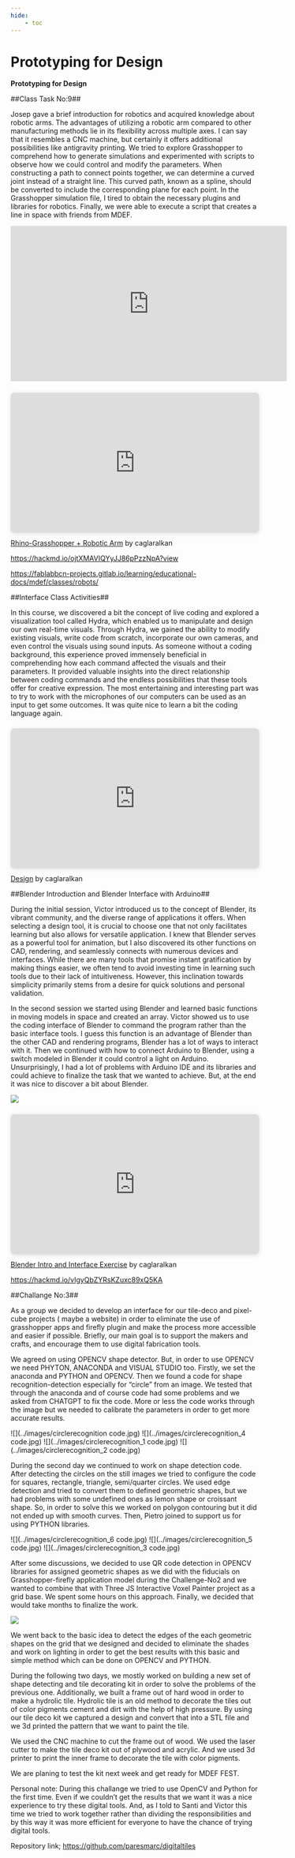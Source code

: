 ```yaml
---
hide:
    - toc
---
```


# Prototyping for Design


**Prototyping for Design**

##Class Task No:9##

Josep gave a brief introduction for robotics and acquired knowledge about robotic arms. The advantages of utilizing a robotic arm compared to other manufacturing methods lie in its flexibility across multiple axes. I can say that it resembles a CNC machine, but certainly it offers additional possibilities like antigravity printing. We tried to explore Grasshopper to comprehend how to generate simulations and experimented with scripts to observe how we could control and modify the parameters. When constructing a path to connect points together, we can determine a curved joint instead of a straight line. This curved path, known as a spline, should be converted to include the corresponding plane for each point. In the Grasshopper simulation file, I tired to obtain the necessary plugins and libraries for robotics. Finally, we were able to execute a script that creates a line in space with friends from MDEF.

<iframe width="560" height="315" src="https://www.youtube.com/embed/ycJ9lMgZVuA" title="YouTube video player" frameborder="0" allow="accelerometer; autoplay; clipboard-write; encrypted-media; gyroscope; picture-in-picture; web-share" allowfullscreen></iframe>

<div style="position: relative; width: 100%; height: 0; padding-top: 56.2500%;
 padding-bottom: 0; box-shadow: 0 2px 8px 0 rgba(63,69,81,0.16); margin-top: 1.6em; margin-bottom: 0.9em; overflow: hidden;
 border-radius: 8px; will-change: transform;">
  <iframe loading="lazy" style="position: absolute; width: 100%; height: 100%; top: 0; left: 0; border: none; padding: 0;margin: 0;"
    src="https:&#x2F;&#x2F;www.canva.com&#x2F;design&#x2F;DAFlu0WF25g&#x2F;view?embed" allowfullscreen="allowfullscreen" allow="fullscreen">
  </iframe>
</div>
<a href="https:&#x2F;&#x2F;www.canva.com&#x2F;design&#x2F;DAFlu0WF25g&#x2F;view?utm_content=DAFlu0WF25g&amp;utm_campaign=designshare&amp;utm_medium=embeds&amp;utm_source=link" target="_blank" rel="noopener">Rhino-Grasshopper + Robotic Arm</a> by caglaralkan

https://hackmd.io/ojtXMAVIQYyJJ86pPzzNpA?view

https://fablabbcn-projects.gitlab.io/learning/educational-docs/mdef/classes/robots/

##Interface Class Activities##

In this course, we discovered a bit the concept of live coding and explored a visualization tool called Hydra, which enabled us to manipulate and design our own real-time visuals. Through Hydra, we gained the ability to modify existing visuals, write code from scratch, incorporate our own cameras, and even control the visuals using sound inputs. As someone without a coding background, this experience proved immensely beneficial in comprehending how each command affected the visuals and their parameters. It provided valuable insights into the direct relationship between coding commands and the endless possibilities that these tools offer for creative expression. The most entertaining and interesting part was to try to work with the microphones of our computers can be used as an input to get some outcomes. It was quite nice to learn a bit the coding language again.

<div style="position: relative; width: 100%; height: 0; padding-top: 56.2500%;
 padding-bottom: 0; box-shadow: 0 2px 8px 0 rgba(63,69,81,0.16); margin-top: 1.6em; margin-bottom: 0.9em; overflow: hidden;
 border-radius: 8px; will-change: transform;">
  <iframe loading="lazy" style="position: absolute; width: 100%; height: 100%; top: 0; left: 0; border: none; padding: 0;margin: 0;"
    src="https:&#x2F;&#x2F;www.canva.com&#x2F;design&#x2F;DAFjjHvxD4M&#x2F;view?embed" allowfullscreen="allowfullscreen" allow="fullscreen">
  </iframe>
</div>
<a href="https:&#x2F;&#x2F;www.canva.com&#x2F;design&#x2F;DAFjjHvxD4M&#x2F;view?utm_content=DAFjjHvxD4M&amp;utm_campaign=designshare&amp;utm_medium=embeds&amp;utm_source=link" target="_blank" rel="noopener">Design</a> by caglaralkan

##Blender Introduction and Blender Interface with Arduino##

During the initial session, Victor introduced us to the concept of Blender, its vibrant community, and the diverse range of applications it offers. When selecting a design tool, it is crucial to choose one that not only facilitates learning but also allows for versatile application. I knew that Blender serves as a powerful tool for animation, but I also discovered its other functions on CAD, rendering, and seamlessly connects with numerous devices and interfaces. While there are many tools that promise instant gratification by making things easier, we often tend to avoid investing time in learning such tools due to their lack of intuitiveness. However, this inclination towards simplicity primarily stems from a desire for quick solutions and personal validation.

In the second session we started using Blender and learned basic functions in moving models in space and created an array. Victor showed us to use the coding interface of Blender to command the program rather than the basic interface tools. I guess this function is an advantage of Blender than the other CAD and rendering programs, Blender has a lot of ways to interact with it. Then we continued with how to connect Arduino to Blender, using a switch modeled in Blender it could control a light on Arduino. Unsurprisingly, I had a lot of problems with Arduino IDE and its libraries and could achieve to finalize the task that we wanted to achieve. But, at the end it was nice to discover a bit about Blender.

![](../images/blender_code.jpg)

<div style="position: relative; width: 100%; height: 0; padding-top: 56.2500%;
 padding-bottom: 0; box-shadow: 0 2px 8px 0 rgba(63,69,81,0.16); margin-top: 1.6em; margin-bottom: 0.9em; overflow: hidden;
 border-radius: 8px; will-change: transform;">
  <iframe loading="lazy" style="position: absolute; width: 100%; height: 100%; top: 0; left: 0; border: none; padding: 0;margin: 0;"
    src="https:&#x2F;&#x2F;www.canva.com&#x2F;design&#x2F;DAFlu-pvN8w&#x2F;view?embed" allowfullscreen="allowfullscreen" allow="fullscreen">
  </iframe>
</div>
<a href="https:&#x2F;&#x2F;www.canva.com&#x2F;design&#x2F;DAFlu-pvN8w&#x2F;view?utm_content=DAFlu-pvN8w&amp;utm_campaign=designshare&amp;utm_medium=embeds&amp;utm_source=link" target="_blank" rel="noopener">Blender Intro and Interface Exercise</a> by caglaralkan

https://hackmd.io/vIgyQbZYRsKZuxc89xQ5KA



##Challange No:3##

As a group we decided to develop an interface for our tile-deco and pixel-cube  projects ( maybe a website) in order to eliminate the use of grasshopper apps  and firefly plugin and make the process more accessible and easier if possible. Briefly, our main goal is to support the makers and crafts, and encourage them to use digital fabrication tools.

We agreed on using OPENCV shape detector. But, in order to use OPENCV we need PHYTON, ANACONDA and VISUAL STUDIO too. Firstly, we set the anaconda and PYTHON and OPENCV. Then we found a code for shape recognition-detection especially for “circle” from an image. We tested that through the anaconda and of course code had some problems and we asked from CHATGPT to fix the code. More or less the code works through the image but we needed to calibrate the parameters in order to get more accurate results.

![](../images/circlerecognition code.jpg)
![](../images/circlerecognition_4 code.jpg)
![](../images/circlerecognition_1 code.jpg)
![](../images/circlerecognition_2 code.jpg)

During the second day we continued to work on shape detection code. After detecting the circles on the still images we tried to configure the code for squares, rectangle, triangle, semi/quarter circles. We used edge detection and tried to convert them to defined geometric shapes, but we had problems with some undefined ones as lemon shape or croissant shape. So, in order to solve this we worked on polygon contouring but it did not ended up with smooth curves. Then, Pietro joined to support us for using PYTHON libraries.

![](../images/circlerecognition_6 code.jpg)
![](../images/circlerecognition_5 code.jpg)
![](../images/circlerecognition_3 code.jpg)

After some discussions, we decided to use QR code detection in OPENCV libraries for assigned geometric shapes as we did with the fiducials on Grasshopper-firefly application model during the Challenge-No2 and we wanted to combine that with Three JS Interactive Voxel Painter project as a grid base. We spent some hours on this approach. Finally, we decided that would take months to finalize the work.

![](../images/challangethreejs.jpg)


We went back to the basic idea to detect the edges of the each geometric shapes on the grid that we designed and decided to eliminate the shades and work on lighting in order to get the best results with this basic and simple method which can be done on OPENCV and PYTHON.

During the following two days, we mostly worked on building a new set of shape detecting and tile decorating kit in order to solve the problems of the previous one. Additionally, we built a frame out of hard wood in order to make a hydrolic  tile. Hydrolic tile is an old method to decorate the tiles out of color pigments cement and dirt with the help of high pressure. By using our tile deco kit we captured a design and convert that into a STL file and we 3d printed the pattern that we want to paint the tile.

We used the CNC machine to cut the frame out of wood. We used the laser cutter to make the tile deco kit out of plywood and acrylic. And we used 3d printer to print the inner frame to decorate the tile with color pigments.

We are planing to test the kit next week and get ready for MDEF FEST.

Personal note: During this challange we tried to use OpenCV and Python for the first time. Even if we couldn’t get the results that we want it was a nice experience to try these digital tools. And, as I told to Santi and Victor this time we tried to work together rather than dividing the responsibilities and by this way it was more efficient for everyone to have the chance of trying digital tools.

Repository link; https://github.com/paresmarc/digitaltiles
